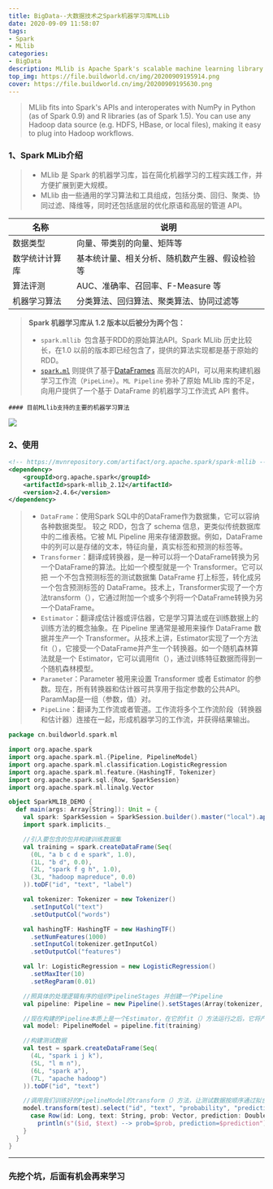 ```yaml
---
title: BigData--大数据技术之Spark机器学习库MLLib
date: 2020-09-09 11:58:07
tags:
- Spark
- MLlib
categories:
- BigData
description: MLlib is Apache Spark's scalable machine learning library.
top_img: https://file.buildworld.cn/img/20200909195914.png
cover: https://file.buildworld.cn/img/20200909195630.png
---
```

>MLlib fits into Spark's APIs and interoperates with NumPy in Python (as of Spark 0.9) and R libraries (as of Spark 1.5). You can use any Hadoop data source (e.g. HDFS, HBase, or local files), making it easy to plug into Hadoop workflows.

### 1、Spark MLib介绍

> - MLlib 是 Spark 的机器学习库，旨在简化机器学习的工程实践工作，并方便扩展到更大规模。
> - MLlib 由一些通用的学习算法和工具组成，包括分类、回归、聚类、协同过滤、降维等，同时还包括底层的优化原语和高层的管道 API。

| 名称           | 说明                                           |
| -------------- | ---------------------------------------------- |
| 数据类型       | 向量、带类别的向量、矩阵等                     |
| 数学统计计算库 | 基本统计量、相关分析、随机数产生器、假设检验等 |
| 算法评测       | AUC、准确率、召回率、F-Measure 等              |
| 机器学习算法   | 分类算法、回归算法、聚类算法、协同过滤等       |

> **Spark 机器学习库从 1.2 版本以后被分为两个包：**
>
> - `spark.mllib `包含基于RDD的原始算法API。Spark MLlib 历史比较长，在1.0 以前的版本即已经包含了，提供的算法实现都是基于原始的 RDD。
> - [`spark.ml`](http://spark.apache.org/docs/latest/ml-guide.html) 则提供了基于[DataFrames](http://spark.apache.org/docs/latest/sql-programming-guide.html#dataframes) 高层次的API，可以用来构建机器学习工作流（`PipeLine`）。`ML Pipeline` 弥补了原始 MLlib 库的不足，向用户提供了一个基于 DataFrame 的机器学习工作流式 API 套件。

	#### 目前MLlib支持的主要的机器学习算法

![](https://file.buildworld.cn/img/20200909141502.png)

### 2、使用

```xml
<!-- https://mvnrepository.com/artifact/org.apache.spark/spark-mllib -->
<dependency>
    <groupId>org.apache.spark</groupId>
    <artifactId>spark-mllib_2.12</artifactId>
    <version>2.4.6</version>
</dependency>
```

> - `DataFrame`：使用Spark SQL中的DataFrame作为数据集，它可以容纳各种数据类型。 较之 RDD，包含了 schema 信息，更类似传统数据库中的二维表格。它被 ML Pipeline 用来存储源数据。例如，DataFrame中的列可以是存储的文本，特征向量，真实标签和预测的标签等。
> - `Transformer`：翻译成转换器，是一种可以将一个DataFrame转换为另一个DataFrame的算法。比如一个模型就是一个 Transformer。它可以把 一个不包含预测标签的测试数据集 DataFrame 打上标签，转化成另一个包含预测标签的 DataFrame。技术上，Transformer实现了一个方法transform（），它通过附加一个或多个列将一个DataFrame转换为另一个DataFrame。
> - `Estimator`：翻译成估计器或评估器，它是学习算法或在训练数据上的训练方法的概念抽象。在 Pipeline 里通常是被用来操作 DataFrame 数据并生产一个 Transformer。从技术上讲，Estimator实现了一个方法fit（），它接受一个DataFrame并产生一个转换器。如一个随机森林算法就是一个 Estimator，它可以调用fit（），通过训练特征数据而得到一个随机森林模型。
> - `Paramete`r：Parameter 被用来设置 Transformer 或者 Estimator 的参数。现在，所有转换器和估计器可共享用于指定参数的公共API。ParamMap是一组（参数，值）对。
> - `PipeLine`：翻译为工作流或者管道。工作流将多个工作流阶段（转换器和估计器）连接在一起，形成机器学习的工作流，并获得结果输出。

```scala 
package cn.buildworld.spark.ml

import org.apache.spark
import org.apache.spark.ml.{Pipeline, PipelineModel}
import org.apache.spark.ml.classification.LogisticRegression
import org.apache.spark.ml.feature.{HashingTF, Tokenizer}
import org.apache.spark.sql.{Row, SparkSession}
import org.apache.spark.ml.linalg.Vector

object SparkMLIB_DEMO {
  def main(args: Array[String]): Unit = {
    val spark: SparkSession = SparkSession.builder().master("local").appName("MLib").getOrCreate()
    import spark.implicits._

    //引入要包含的包并构建训练数据集
    val training = spark.createDataFrame(Seq(
      (0L, "a b c d e spark", 1.0),
      (1L, "b d", 0.0),
      (2L, "spark f g h", 1.0),
      (3L, "hadoop mapreduce", 0.0)
    )).toDF("id", "text", "label")

    val tokenizer: Tokenizer = new Tokenizer()
      .setInputCol("text")
      .setOutputCol("words")

    val hashingTF: HashingTF = new HashingTF()
      .setNumFeatures(1000)
      .setInputCol(tokenizer.getInputCol)
      .setOutputCol("features")

    val lr: LogisticRegression = new LogisticRegression()
      .setMaxIter(10)
      .setRegParam(0.01)

    //照具体的处理逻辑有序的组织PipelineStages 并创建一个Pipeline
    val pipeline: Pipeline = new Pipeline().setStages(Array(tokenizer, hashingTF, lr))

    //现在构建的Pipeline本质上是一个Estimator，在它的fit（）方法运行之后，它将产生一个PipelineModel，它是一个Transformer。
    val model: PipelineModel = pipeline.fit(training)

    //构建测试数据
    val test = spark.createDataFrame(Seq(
      (4L, "spark i j k"),
      (5L, "l m n"),
      (6L, "spark a"),
      (7L, "apache hadoop")
    )).toDF("id", "text")

    //调用我们训练好的PipelineModel的transform（）方法，让测试数据按顺序通过拟合的工作流，生成我们所需要的预测结果。
    model.transform(test).select("id", "text", "probability", "prediction").collect().foreach {
      case Row(id: Long, text: String, prob: Vector, prediction: Double) =>
        println(s"($id, $text) --> prob=$prob, prediction=$prediction")
    }
  }
}
```



------

### 先挖个坑，后面有机会再来学习